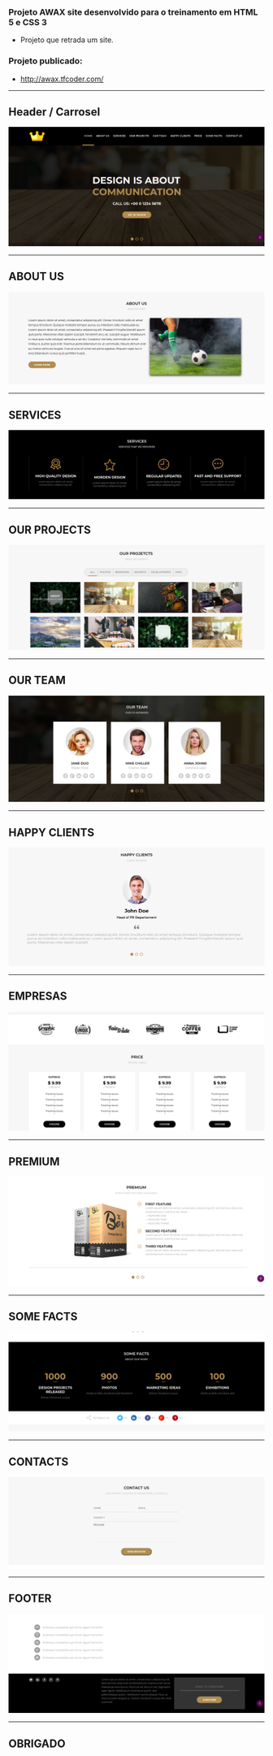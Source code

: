 ### Projeto AWAX site desenvolvido para o treinamento em HTML 5 e CSS 3
- Projeto que retrada um site.

### Projeto publicado: 
- http://awax.tfcoder.com/

<hr/>

## <b>Header / Carrosel</b>

![Tela Principal](images/primeiraParte.png)
<hr>

## <b>ABOUT US</b>

![Tela Principal](images/segundaParte.png)
<hr>


## <b>SERVICES</b>

![Tela Principal](images/terceiraParte.png)
<hr>

## <b>OUR PROJECTS</b>

![Tela Principal](images/quartaParte.png)
<hr>

## <b>OUR TEAM</b>

![Tela Principal](images/quintaParte.png)
<hr>

## <b>HAPPY CLIENTS</b>

![Tela Principal](images/sextaParte.png)
<hr>

## <b>EMPRESAS</b>

![Tela Principal](images/setimaParte.png)
<hr>


## <b>PREMIUM</b>

![Tela Principal](images/oitavaParte.png)
<hr>

## <b>SOME FACTS</b>

![Tela Principal](images/nonaParte.png)
<hr>

## <b>CONTACTS</b>

![Tela Principal](images/desimaParte.png)
<hr>

## <b>FOOTER</b>

![Tela Principal](images/footer.png)
<hr>



## <b>OBRIGADO</b>
